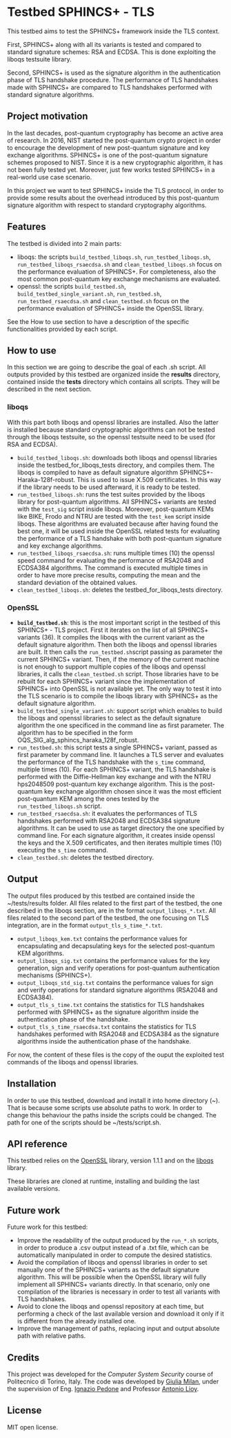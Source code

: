 # Testbed SPHINCS+ - TLS

This testbed aims to test the SPHINCS+ framework inside the TLS context. 

First, SPHINCS+ along with all its variants is tested and compared to standard signature schemes: RSA and ECDSA. This is done exploiting the liboqs testsuite library.

Second, SPHINCS+ is used as the signature algorithm in the authentication phase of TLS handshake procedure. The performance of TLS handshakes made with SPHINCS+ are compared to TLS handshakes performed with standard signature algorithms. 

## Project motivation

In the last decades, post-quantum cryptography has become an active area of research. In 2016, NIST started the post-quantum crypto project in order to encourage the development of new post-quantum signature and key exchange algorithms. SPHINCS+ is one of the post-quantum signature schemes proposed to NIST. Since it is a new cryptographic algorithm, it has not been fully tested yet. Moreover, just few works tested SPHINCS+ in a real-world use case scenario.

In this project we want to test SPHINCS+ inside the TLS protocol, in order to provide some results about the overhead introduced by this post-quantum signature algorithm with respect to standard cryptography algorithms.

## Features

The testbed is divided into 2 main parts:

* liboqs: the scripts `build_testbed_liboqs.sh`, `run_testbed_liboqs.sh`, `run_testbed_liboqs_rsaecdsa.sh` and `clean_testbed_liboqs.sh` focus on the performance evaluation of SPHINCS+. For completeness, also the most common post-quantum key exchange mechanisms are evaluated.
* openssl: the scripts `build_testbed.sh`, `build_testbed_single_variant.sh`, `run_testbed.sh`, `run_testbed_rsaecdsa.sh` and `clean_testbed.sh` focus on the performance evaluation of SPHINCS+ inside the OpenSSL library.

See the How to use section to have a description of the specific functionalities provided by each script.

## How to use

In this section we are going to describe the goal of each .sh script. 
All outputs provided by this testbed are organized inside the **results** directory, contained inside the **tests** directory which contains all scripts. They will be described in the next section.

### liboqs

With this part both liboqs and openssl libraries are installed. Also the latter is installed because standard cryptographic algorithms can not be tested through the liboqs testsuite, so the openssl testsuite need to be used (for RSA and ECDSA).

* `build_testbed_liboqs.sh`: downloads both liboqs and openssl libraries inside the testbed\_for\_liboqs\_tests directory, and compiles them. The liboqs is compiled to have as default signature algorithm SPHINCS+-Haraka-128f-robust. This is used to issue X.509 certificates. In this way if the library needs to be used afterward, it is ready to be tested. 
* `run_testbed_liboqs.sh`: runs the test suites provided by the liboqs library for post-quantum algorithms. All SPHINCS+ variants are tested with the `test_sig` script inside liboqs. Moreover, post-quantum KEMs like BIKE, Frodo and NTRU are tested with the `test_kem` script inside liboqs. These algorithms are evaluated because after having found the best one, it will be used inside the OpenSSL related tests for evaluating the performance of a TLS handshake with both post-quantum signature and key exchange algorithms.
* `run_testbed_liboqs_rsaecdsa.sh`: runs multiple times (10) the openssl speed command for evaluating the performance of RSA2048 and ECDSA384 algorithms. The command is executed multiple times in order to have more precise results, computing the mean and the standard deviation of the obtained values.
* `clean_testbed_liboqs.sh`: deletes the testbed\_for\_liboqs\_tests directory.

### OpenSSL

* **`build_testbed.sh`**: this is the most important script in the testbed of this SPHINCS+ - TLS project. First it iterates on the list of all SPHINCS+ variants (36). It compiles the liboqs with the current variant as the default signature algorithm. Then both the liboqs and openssl libraries are built. It then calls the `run_testbed.sh`script passing as parameter the current SPHINCS+ variant. Then, if the memory of the current machine is not enough to support multiple copies of the liboqs and openssl libraries, it calls the `clean_testbed.sh` script. Those libraries have to be rebuilt for each SPHINCS+ variant since the implementation of SPHINCS+ into OpenSSL is not available yet. The only way to test it into the TLS scenario is to compile the liboqs library with SPHINCS+ as the default signature algorithm.
* `build_testbed_single_variant.sh`: support script which enables to build the liboqs and openssl libraries to select as the default signature algorithm the one specificed in the command line as first parameter. The algorithm has to be specified in the form OQS\_SIG\_alg\_sphincs\_haraka\_128f\_robust.
* `run_testbed.sh`: this script tests a single SPHINCS+ variant, passed as first parameter by command line. It launches a TLS server and evaluates the performance of the TLS handshake with the `s_time` command, multiple times (10). For each SPHINCS+ variant, the TLS handshake is performed with the Diffie-Hellman key exchange and with the NTRU hps2048509 post-quantum key exchange algorithm. This is the post-quantum key exchange algorithm chosen since it was the most efficient post-quantum KEM among the ones tested by the `run_testbed_liboqs.sh` script.
* `run_testbed_rsaecdsa.sh`: it evaluates the performances of TLS handshakes performed with RSA2048 and ECDSA384 signature algorithms. It can be used to use as target directory the one specified by command line. For each signature algorithm, it creates inside openssl the keys and the X.509 certificates, and then iterates multiple times (10) executing the `s_time` command.
* `clean_testbed.sh`: deletes the testbed directory.

## Output

The output files produced by this testbed are contained inside the ~/tests/results folder. All files related to the first part of the testbed, the one described in the liboqs section, are in the format `output_liboqs_*.txt`.
All files related to the second part of the testbed, the one focusing on TLS integration, are in the format `output_tls_s_time_*.txt`.

* `output_liboqs_kem.txt` contains the performance values for encapsulating and decapsulating keys for the selected post-quantum KEM algorithms.
* `output_liboqs_sig.txt` contains the performance values for the key generation, sign and verify operations for post-quantum authentication mechanisms (SPHINCS+).
* `output_liboqs_std_sig.txt` contains the performance values for sign and verify operations for standard signature algorithms (RSA2048 and ECDSA384).
* `output_tls_s_time.txt` contains the statistics for TLS handshakes performed with SPHINCS+ as the signature algorithm inside the authentication phase of the handshake. 
* `output_tls_s_time_rsaecdsa.txt` contains the statistics for TLS handshakes performed with RSA2048 and ECDSA384 as the signature algorithms inside the authentication phase of the handshake.

For now, the content of these files is the copy of the ouput the exploited test commands of the liboqs and openssl libraries.

## Installation

In order to use this testbed, download and install it into home directory (~). That is because some scripts use absolute paths to work.
In order to change this behaviour the paths inside the scripts could be changed.
The path for one of the scripts should be ~/tests/script.sh.

## API reference

This testbed relies on the [OpenSSL](https://github.com/open-quantum-safe/openssl) library, version 1.1.1 and on the [liboqs](https://github.com/open-quantum-safe/liboqs) library.

These libraries are cloned at runtime, installing and building the last available versions.

## Future work

Future work for this testbed: 

* Improve the readability of the output produced by the `run_*.sh` scripts, in order to produce a .csv output instead of a .txt file, which can be automatically manipulated in order to compute the desired statistics.
* Avoid the compilation of liboqs and openssl libraries in order to set manually one of the SPHINCS+ variants as the default signature algorithm. This will be possible when the OpenSSL library will fully implement all SPHINCS+ variants directly. In that scenario, only one compilation of the libraries is necessary in order to test all variants with TLS handshakes.
* Avoid to clone the liboqs and openssl repository at each time, but performing a check of the last available version and download it only if it is different from the already installed one.
* Improve the management of paths, replacing input and output absolute path with relative paths.

## Credits

This project was developed for the *Computer System Security* course of Politecnico di Torino, Italy. The code was developed by [Giulia Milan](https://www.linkedin.com/in/giulia-milan-a86169172/), under the supervision of Eng. [Ignazio Pedone](https://scholar.google.com.sg/citations?user=jfwzxG8AAAAJ&hl=th) and Professor [Antonio Lioy](https://security.polito.it/~lioy/).

## License 

MIT open license.

